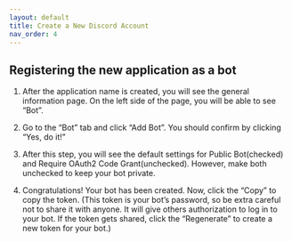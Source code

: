```yaml
---
layout: default
title: Create a New Discord Account
nav_order: 4
---
```


## Registering the new application as a bot
1. After the application name is created, you will see the general information page. On the left side of the page, you will be able to see “Bot”.

2. Go to the “Bot” tab and click “Add Bot”. You should confirm by clicking “Yes, do it!”

3. After this step, you will see the default settings for Public Bot(checked) and Require OAuth2 Code Grant(unchecked). However, make both unchecked to keep your bot private.

4. Congratulations! Your bot has been created. Now, click the “Copy” to copy the token. 
(This token is your bot’s password, so be extra careful not to share it with anyone. It will give others authorization to log in to your bot. If the token gets shared, click the “Regenerate” to create a new token for your bot.)
